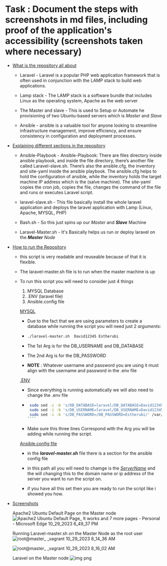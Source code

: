 # Task : Document the steps with screenshots in md files, including proof of the application's accessibility (screenshots taken where necessary)


 - [What is the repository all about ]()


   - Laravel - Laravel is a popular PHP web application framework that is often used in conjunction with the LAMP stack to build web applications.
  
     
   - Lamp stack - The LAMP stack is a software bundle that includes Linux as the operating system, Apache as the web server
  
     
   - The Master and slave - This is used to Setup or Automate he provisioning of two Ubuntu-based servers which is *Master* and *Slave*
  
     
   - Ansible - ansible is a valuable tool for anyone looking to streamline infrastructure management, improve efficiency, and ensure consistency in configuration and deployment processes.


 - [Explaining different sections in the repository]()


   - Ansible-Playbook - Ansible-Playbook: There are files directory inside ansible playbook, and inside the file directory, there’s another file called Laravel-slave.sh. There’s also the ansible.cfg, the inventory and site-yaml inside the ansible playbook. The ansible.cfg helps to hold the configuration of ansible, while the inventory holds the target machine IP address which is the (salve machine). The site-yaml copies the cron job, copies the file, changes the command of the file and runs or executes Laravel script.


   - laravel-slave.sh - This file basically install the whole laravel application and deploys the laravel application with Lamp (Linux, Apache, MYSQL, PHP)


   - Bash.sh - So this just spins up our *Master* and ***Slave*** Machine


   - Laravel-Master.sh - It's Basically helps us run or deploy laravel on the ***Master*** *Node*
 

 - [How to run the Repository]()


    - this script is very readable and reuseable because of that it is flexible.
      
  
    - The laravel-master.sh file is to run when the master machine is up


    - To run this script you will need to consider just 4 things


       1. MYSQL Database
       2. .ENV (laravel file)
       3. Ansible.config file


      [MYSQL]()


      - Due to the fact that we are using parameters to create a database while running the script you will need just 2 *arguments*:
  
     
      -  ````bash
         ./laravel-master.sh  David12345 Estherubi
         ````


      - The 1st Arg is for the DB_USERNAME and DB_DATABASE
     

      - The 2nd Arg is for the DB_PASSWORD
     

      - **NOTE** : Whatever username and password you are using it must align with the username and password in the .env file 
     

      [.ENV](github.com/laravel)


      - Since everything is running automatically we will also need to change the .env file
     

      - `````bash
         sudo sed -i -b 's/DB_DATABASE=laravel/DB_DATABASE=David12345/' /var/www/html/laravel/.env
         sudo sed -i -b 's/DB_USERNAME=laravel/DB_USERNAME=David12345/' /var/www/html/laravel/.env
         sudo sed -i -b 's/DB_PASSWORD=/DB_PASSWORD=Estherubi/' /var/www/html/laravel/.env
        ````


      - Make sure this three lines Correspond with the Arg you will be adding while running the script.
     

      [Ansible.config file]()


        - in the ***laravel-master.sh*** file there is a section for the ansible config file
          
       
        - in this path all you will need to chamge is the [*ServerName*]() and the will changing this to the domain name or ip address of the server you want to run the script on.
     
       
        -  if you have all this set then you are ready to run the script like i showed you how.
     

-  [Screenshots]()


    Apache2 Ubuntu Default Page on the Master node ![Apache2 Ubuntu Default Page_ It works and 7 more pages - Personal - Microsoft​ Edge 10_29_2023 6_49_37 PM](https://github.com/DAVE100ice/Altschool-Cloud-Engineering-Exam-Project/assets/131589300/eb7d258b-e56b-48b5-9332-0f375807296d)


    Running Laravel-master.sh on the Master Node as the root user ![root@master_ _vagrant 10_29_2023 8_14_36 AM](https://github.com/DAVE100ice/Altschool-Cloud-Engineering-Exam-Project/assets/131589300/6cfc1bf3-65b7-41dd-9d6a-a721b45efcfb)


     ![root@master_ _vagrant 10_29_2023 8_16_02 AM](https://github.com/DAVE100ice/Altschool-Cloud-Engineering-Exam-Project/assets/131589300/49d052c4-aa09-4069-bcbf-24ae127112f4)


    Laravel on the Master node ![img png ](https://github.com/DAVE100ice/Altschool-Cloud-Engineering-Exam-Project/assets/131589300/a97ac6ce-8534-4b53-9a10-131fbb1817de)






      
 



 
